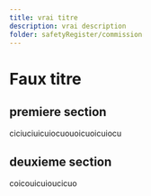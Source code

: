 ```yaml
---
title: vrai titre
description: vrai description
folder: safetyRegister/commission
---
```

# **Faux titre**

## premiere section

ciciuciuicuiocuouoicuoicuiocu


## deuxieme section

coicouicuioucicuo
